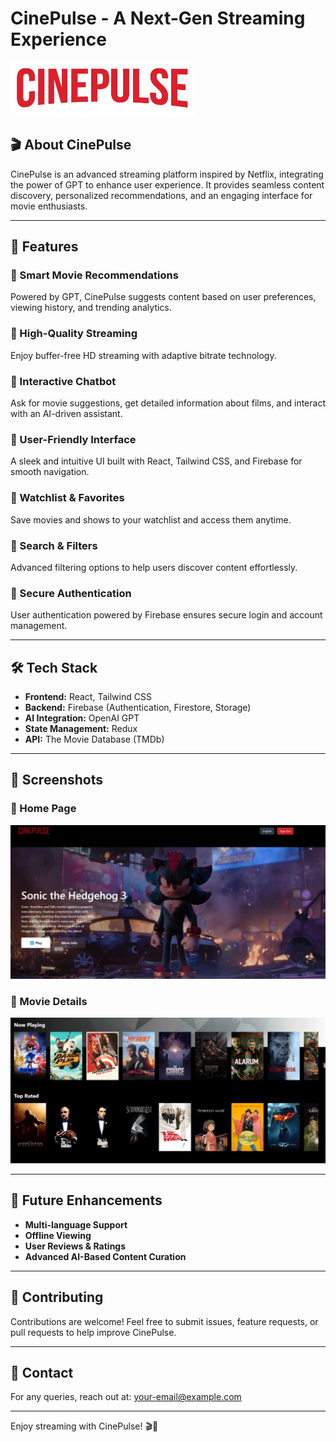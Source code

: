 # CinePulse - A Next-Gen Streaming Experience

![CinePulse Banner](./assets/cinepulse-banner.png)

## 🎬 About CinePulse
CinePulse is an advanced streaming platform inspired by Netflix, integrating the power of GPT to enhance user experience. It provides seamless content discovery, personalized recommendations, and an engaging interface for movie enthusiasts.

---

## 🚀 Features

### 🔹 Smart Movie Recommendations
Powered by GPT, CinePulse suggests content based on user preferences, viewing history, and trending analytics.

### 🔹 High-Quality Streaming
Enjoy buffer-free HD streaming with adaptive bitrate technology.

### 🔹 Interactive Chatbot
Ask for movie suggestions, get detailed information about films, and interact with an AI-driven assistant.

### 🔹 User-Friendly Interface
A sleek and intuitive UI built with React, Tailwind CSS, and Firebase for smooth navigation.

### 🔹 Watchlist & Favorites
Save movies and shows to your watchlist and access them anytime.

### 🔹 Search & Filters
Advanced filtering options to help users discover content effortlessly.

### 🔹 Secure Authentication
User authentication powered by Firebase ensures secure login and account management.

---

## 🛠️ Tech Stack

- **Frontend:** React, Tailwind CSS
- **Backend:** Firebase (Authentication, Firestore, Storage)
- **AI Integration:** OpenAI GPT
- **State Management:** Redux
- **API:** The Movie Database (TMDb)

---

## 📸 Screenshots

### 🎥 Home Page
![Home Page](./assets/home-page.png)

### 🎥 Movie Details
![Movie Details](./assets/movie-details.png)

---

## 📌 Future Enhancements

- **Multi-language Support**
- **Offline Viewing**
- **User Reviews & Ratings**
- **Advanced AI-Based Content Curation**

---

## 🤝 Contributing
Contributions are welcome! Feel free to submit issues, feature requests, or pull requests to help improve CinePulse.

---

## 📩 Contact
For any queries, reach out at: [your-email@example.com](mailto:pareekaditya01@gmail.com)

---

Enjoy streaming with CinePulse! 🎬🍿
